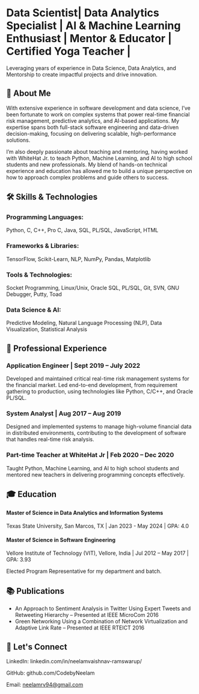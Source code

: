 
# Data Scientist| Data Analytics Specialist | AI & Machine Learning Enthusiast | Mentor & Educator | Certified Yoga Teacher |

Leveraging years of experience in Data Science, Data Analytics, and Mentorship to create impactful projects and drive innovation.

## 🚀 About Me

With extensive experience in software development and data science, I’ve been fortunate to work on complex systems that power real-time financial risk management, predictive analytics, and AI-based applications. My expertise spans both full-stack software engineering and data-driven decision-making, focusing on delivering scalable, high-performance solutions.

I’m also deeply passionate about teaching and mentoring, having worked with WhiteHat Jr. to teach Python, Machine Learning, and AI to high school students and new professionals. My blend of hands-on technical experience and education has allowed me to build a unique perspective on how to approach complex problems and guide others to success.

## 🛠 Skills & Technologies

### Programming Languages:
Python, C, C++, Pro C, Java, SQL, PL/SQL, JavaScript, HTML
### Frameworks & Libraries:
TensorFlow, Scikit-Learn, NLP, NumPy, Pandas, Matplotlib
### Tools & Technologies:
Socket Programming, Linux/Unix, Oracle SQL, PL/SQL, Git, SVN, GNU Debugger, Putty, Toad
### Data Science & AI:
Predictive Modeling, Natural Language Processing (NLP), Data Visualization, Statistical Analysis


## 💼 Professional Experience

### Application Engineer | Sept 2019 – July 2022
Developed and maintained critical real-time risk management systems for the financial market. Led end-to-end development, from requirement gathering to production, using technologies like Python, C/C++, and Oracle PL/SQL.

### System Analyst | Aug 2017 – Aug 2019
Designed and implemented systems to manage high-volume financial data in distributed environments, contributing to the development of software that handles real-time risk analysis.

### Part-time Teacher at WhiteHat Jr | Feb 2020 – Dec 2020
Taught Python, Machine Learning, and AI to high school students and mentored new teachers in delivering programming concepts effectively.

## 🎓 Education
#### Master of Science in Data Analytics and Information Systems
Texas State University, San Marcos, TX | Jan 2023 - May 2024 | GPA: 4.0
#### Master of Science in Software Engineering
Vellore Institute of Technology (VIT), Vellore, India | Jul 2012 – May 2017 | GPA: 3.93

Elected Program Representative for my department and batch.

## 📚 Publications

- An Approach to Sentiment Analysis in Twitter Using Expert Tweets and Retweeting Hierarchy – Presented at IEEE MicroCom 2016
- Green Networking Using a Combination of Network Virtualization and Adaptive Link Rate – Presented at IEEE RTEICT 2016

## 🌟 Let's Connect

LinkedIn: linkedin.com/in/neelamvaishnav-ramswarup/

GitHub: github.com/CodebyNeelam

Email: neelamrv94@gmail.com

